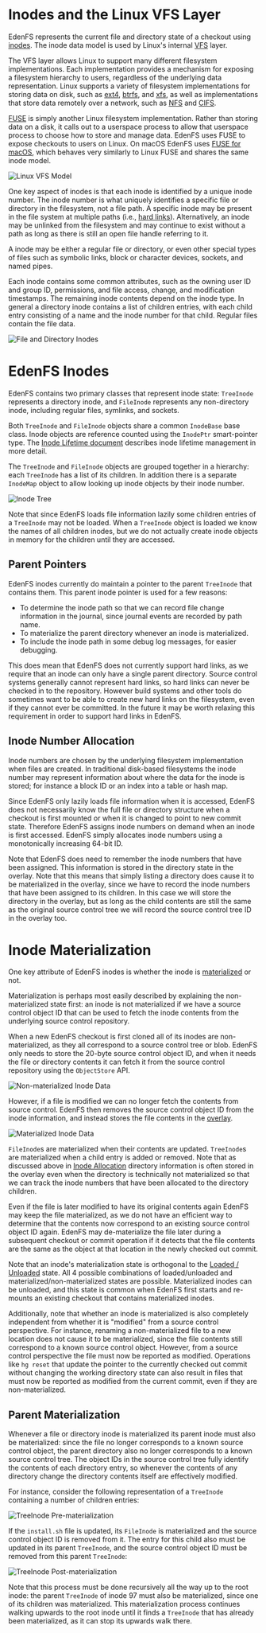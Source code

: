 Inodes and the Linux VFS Layer
==============================

EdenFS represents the current file and directory state of a checkout using
[inodes](https://en.wikipedia.org/wiki/Inode).  The inode data model is used by
Linux's internal
[VFS](https://www.kernel.org/doc/html/latest/filesystems/vfs.html) layer.

The VFS layer allows Linux to support many different filesystem
implementations.  Each implementation provides a mechanism for exposing a
filesystem hierarchy to users, regardless of the underlying data
representation.  Linux supports a variety of filesystem implementations for
storing data on disk, such as [ext4](https://en.wikipedia.org/wiki/Ext4),
[btrfs](https://en.wikipedia.org/wiki/Btrfs), and
[xfs](https://en.wikipedia.org/wiki/XFS), as well as implementations that store
data remotely over a network, such as
[NFS](https://en.wikipedia.org/wiki/Network_File_System) and
[CIFS](https://en.wikipedia.org/wiki/Server_Message_Block).

[FUSE](https://en.wikipedia.org/wiki/Filesystem_in_Userspace) is simply another
Linux filesystem implementation.  Rather than storing data on a disk, it calls
out to a userspace process to allow that userspace process to choose how to
store and manage data.  EdenFS uses FUSE to expose checkouts to users on Linux.
On macOS EdenFS uses [FUSE for macOS](https://osxfuse.github.io/), which
behaves very similarly to Linux FUSE and shares the same inode model.

![Linux VFS Model](img/fuse_vfs.svg)

One key aspect of inodes is that each inode is identified by a unique inode
number.  The inode number is what uniquely identifies a specific file or
directory in the filesystem, not a file path.  A specific inode may be present
in the file system at multiple paths (i.e.,
[hard links](https://en.wikipedia.org/wiki/Hard_link)).  Alternatively, an
inode may be unlinked from the filesystem and may continue to exist without a
path as long as there is still an open file handle referring to it.

A inode may be either a regular file or directory, or even other special types
of files such as symbolic links, block or character devices, sockets, and named
pipes.

Each inode contains some common attributes, such as the owning user ID and
group ID, permissions, and file access, change, and modification timestamps.
The remaining inode contents depend on the inode type.  In general a directory
inode contains a list of children entries, with each child entry consisting of
a name and the inode number for that child.  Regular files contain the file
data.

![File and Directory Inodes](img/inode_contents.svg)


EdenFS Inodes
=============

EdenFS contains two primary classes that represent inode state: `TreeInode`
represents a directory inode, and `FileInode` represents any non-directory
inode, including regular files, symlinks, and sockets.

Both `TreeInode` and `FileInode` objects share a common `InodeBase` base class.
Inode objects are reference counted using the `InodePtr` smart-pointer type.
The [Inode Lifetime document](InodeLifetime.md) describes inode lifetime
management in more detail.

The `TreeInode` and `FileInode` objects are grouped together in a hierarchy:
each `TreeInode` has a list of its children.  In addition there is a separate
`InodeMap` object to allow looking up inode objects by their inode number.

![Inode Tree](img/inode_tree.svg)

Note that since EdenFS loads file information lazily some children entries of
a `TreeInode` may not be loaded.  When a `TreeInode` object is loaded we know
the names of all children inodes, but we do not actually create inode objects
in memory for the children until they are accessed.


Parent Pointers
---------------

EdenFS inodes currently do maintain a pointer to the parent `TreeInode` that
contains them.  This parent inode pointer is used for a few reasons:
* To determine the inode path so that we can record file change information in
  the journal, since journal events are recorded by path name.
* To materialize the parent directory whenever an inode is materialized.
* To include the inode path in some debug log messages, for easier debugging.

This does mean that EdenFS does not currently support hard links, as we require
that an inode can only have a single parent directory.  Source control systems
generally cannot represent hard links, so hard links can never be checked in to
the repository.  However build systems and other tools do sometimes want to be
able to create new hard links on the filesystem, even if they cannot ever be
committed.  In the future it may be worth relaxing this requirement in order to
support hard links in EdenFS.


Inode Number Allocation
-----------------------

Inode numbers are chosen by the underlying filesystem implementation when files
are created.  In traditional disk-based filesystems the inode number may
represent information about where the data for the inode is stored; for
instance a block ID or an index into a table or hash map.

Since EdenFS only lazily loads file information when it is accessed, EdenFS
does not necessarily know the full file or directory structure when a checkout
is first mounted or when it is changed to point to new commit state.  Therefore
EdenFS assigns inode numbers on demand when an inode is first accessed.  EdenFS
simply allocates inode numbers using a monotonically increasing 64-bit ID.

Note that EdenFS does need to remember the inode numbers that have been
assigned.  This information is stored in the directory state in the overlay.
Note that this means that simply listing a directory does cause it to be
materialized in the overlay, since we have to record the inode numbers that
have been assigned to its children.  In this case we will store the directory
in the overlay, but as long as the child contents are still the same as the
original source control tree we will record the source control tree ID in the
overlay too.


Inode Materialization
=====================

One key attribute of EdenFS inodes is whether the inode is
[materialized](Glossary.md#materialized--non-materialized) or not.

Materialization is perhaps most easily described by explaining the
non-materialized state first: an inode is not materialized if we have a source
control object ID that can be used to fetch the inode contents from the
underlying source control repository.

When a new EdenFS checkout is first cloned all of its inodes are
non-materialized, as they all correspond to a source control tree or blob.
EdenFS only needs to store the 20-byte source control object ID, and when it
needs the file or directory contents it can fetch it from the source control
repository using the `ObjectStore` API.

![Non-materialized Inode Data](img/non_materialized_inode.svg)

However, if a file is modified we can no longer fetch the contents from source
control.  EdenFS then removes the source control object ID from the inode
information, and instead stores the file contents in the
[overlay](Glossary.md#overlay).

![Materialized Inode Data](img/materialized_inode.svg)

`FileInode`s are materialized when their contents are updated.
`TreeInode`s are materialized when a child entry is added or removed.  Note
that as discussed above in [Inode Allocation](#inode-allocation) directory
information is often stored in the overlay even when the directory is
technically not materialized so that we can track the inode numbers that have
been allocated to the directory children.

Even if the file is later modified to have its original contents again
EdenFS may keep the file materialized, as we do not have an efficient way
to determine that the contents now correspond to an existing source control
object ID again.  EdenFS may de-materialize the file later during a subsequent
checkout or commit operation if it detects that the file contents are the same
as the object at that location in the newly checked out commit.

Note that an inode's materialization state is orthogonal to the
[Loaded / Unloaded](#loaded--unloaded) state.  All 4 possible combinations of
loaded/unloaded and materialized/non-materialized states are possible.
Materialized inodes can be unloaded, and this state is common when EdenFS first
starts and re-mounts an existing checkout that contains materialized inodes.

Additionally, note that whether an inode is materialized is also completely
independent from whether it is "modified" from a source control perspective.
For instance, renaming a non-materialized file to a new location does not cause
it to be materialized, since the file contents still correspond to a known
source control object.  However, from a source control perspective the file
must now be reported as modified.  Operations like `hg reset` that update the
pointer to the currently checked out commit without changing the working
directory state can also result in files that must now be reported as modified
from the current commit, even if they are non-materialized.

Parent Materialization
----------------------

Whenever a file or directory inode is materialized its parent inode must also
be materialized: since the file no longer corresponds to a known source control
object, the parent directory also no longer corresponds to a known source
control tree.  The object IDs in the source control tree fully identify the
contents of each directory entry, so whenever the contents of any directory
change the directory contents itself are effectively modified.

For instance, consider the following representation of a `TreeInode` containing
a number of children entries:

![TreeInode Pre-materialization](img/tree_inode_pre_materialization.svg)

If the `install.sh` file is updated, its `FileInode` is materialized and the
source control object ID is removed from it.  The entry for this child also
must be updated in its parent `TreeInode`, and the source control object ID
must be removed from this parent `TreeInode`:

![TreeInode Post-materialization](img/tree_inode_post_materialization.svg)

Note that this process must be done recursively all the way up to the root
inode: the parent `TreeInode` of inode 97 must also be materialized, since one
of its children was materialized.  This materialization process continues
walking upwards to the root inode until it finds a `TreeInode` that has already
been materialized, as it can stop its upwards walk there.
